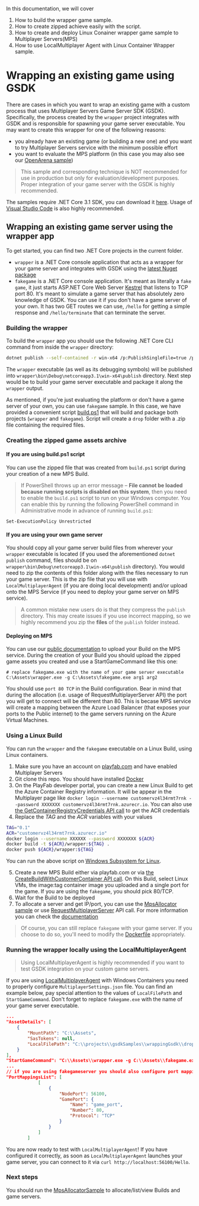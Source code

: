 In this documentation, we will cover 
1. How to build the wrapper game sample.
2. How to create zipped achieve easily with the script.
3. How to create and deploy Linux Conainer wrapper game sample to Multiplayer Servers(MPS)
4. How to use LocalMultiplayer Agent with Linux Container Wrapper sample.


# Wrapping an existing game using GSDK

There are cases in which you want to wrap an existing game with a custom process that uses Multiplayer Servers Game Server SDK (GSDK). Specifically, the process created by the `wrapper` project integrates with GSDK and is responsible for spawning your game server executable. You may want to create this wrapper for one of the following reasons:

- you already have an existing game (or building a new one) and you want to try Multiplayer Servers service with the minimum possible effort
- you want to evaluate the MPS platform (in this case you may also see our [OpenArena sample](./OpenArena/README.md))

> This sample and corresponding technique is NOT recommended for use in production but only for evaluation/development purposes. Proper integration of your game server with the GSDK is highly recommended.

The samples require .NET Core 3.1 SDK, you can download it [here](https://dotnet.microsoft.com/download). Usage of [Visual Studio Code](https://code.visualstudio.com/) is also highly recommended.

## Wrapping an existing game server using the wrapper app

To get started, you can find two .NET Core projects in the current folder. 
- `wrapper` is a .NET Core console application that acts as a wrapper for your game server and integrates with GSDK using the [latest Nuget package](https://www.nuget.org/packages/com.playfab.csharpgsdk)
- `fakegame` is a .NET Core console application. It's meant as literally a `fake game`, it just starts ASP.NET Core Web Server [Kestrel](https://docs.microsoft.com/en-us/aspnet/core/fundamentals/servers/kestrel?view=aspnetcore-3.1) that listens to TCP port 80. It's meant to simulate a game server that has absolutely zero knowledge of GSDK. You can use it if you don't have a game server of your own. It has two GET routes we can use, `/hello` for getting a simple response and `/hello/terminate` that can terminate the server.

### Building the wrapper

To build the `wrapper` app you should use the following .NET Core CLI command from inside the `wrapper` directory:

```bash
dotnet publish --self-contained -r win-x64 /p:PublishSingleFile=true /p:PublishTrimmed=true
```

The `wrapper` executable (as well as its debugging symbols) will be published into `wrapper\bin\Debug\netcoreapp3.1\win-x64\publish` directory. Next step would be to build your game server executable and package it along the `wrapper` output.

As mentioned, if you're just evaluating the platform or don't have a game server of your own, you can use `fakegame` sample. In this case, we have provided a convenient script [build.ps1](./build.ps1) that will build and package both projects (`wrapper` and `fakegame`). Script will create a `drop` folder with a .zip file containing the required files. 

### Creating the zipped game assets archive

#### If you are using build.ps1 script

You can use the zipped file that was created from `build.ps1` script during your creation of a new MPS Build.

> If PowerShell throws up an error message – <b>File cannot be loaded because running scripts is disabled on this system</b>, then you need to enable the `build.ps1` script to run on your Windows computer.  You can enable this by running the following PowerShell command in Administrative mode in advance of running `build.ps1`:

```
Set-ExecutionPolicy Unrestricted
```

#### If you are using your own game server

You should copy all your game server build files from wherever your `wrapper` executable is located (if you used the aforementioned `dotnet publish` command, files should be on `wrapper\bin\Debug\netcoreapp3.1\win-x64\publish` directory). You would need to zip the contents of this folder along with the files necessary to run your game server. This is the zip file that you will use with `LocalMultiplayerAgent` (if you are doing local development) and/or upload onto the MPS Service (if you need to deploy your game server on MPS service).

> A common mistake new users do is that they compress the `publish` directory. This may create issues if you use incorrect mapping, so we highly recommend you zip the **files** of the `publish` folder instead.

#### Deploying on MPS

You can use our [public documentation](https://docs.microsoft.com/en-us/gaming/playfab/features/multiplayer/servers/deploying-playfab-multiplayer-server-builds) to upload your Build on the MPS service. During the creation of your Build you should upload the zipped game assets you created and use a StartGameCommand like this one:

```
# replace fakegame.exe with the name of your game server executable
C:\Assets\wrapper.exe -g C:\Assets\fakegame.exe arg1 arg2
```

You should use `port 80 TCP` in the Build configuration. Bear in mind that during the allocation (i.e. usage of RequestMultiplayerServer API) the port you will get to connect will be different than 80. This is becase MPS service will create a mapping between the Azure Load Balancer (that exposes your ports to the Public internet) to the game servers running on the Azure Virtual Machines.

### Using a Linux Build 

You can run the `wrapper` and the `fakegame` executable on a Linux Build, using Linux containers. 

1. Make sure you have an account on [playfab.com](https://www.playfab.com) and have enabled Multiplayer Servers
2. Git clone this repo. You should have installed [Docker](https://docs.docker.com/get-docker/) 
3. On the PlayFab developer portal, you can create a new Linux Build to get the Azure Container Registry information. It will be appear in the Multiplayer page like `docker login --username customervz4l34rmt7rnk --password XXXXXXX customervz4l34rmt7rnk.azurecr.io`. You can also use [the GetContainerRegistryCredentials API call](https://docs.microsoft.com/en-gb/rest/api/playfab/multiplayer/multiplayerserver/getcontainerregistrycredentials?view=playfab-rest) to get the ACR credentials
4. Replace the *TAG* and the *ACR* variables with your values
```bash
TAG="0.1"
ACR="customervz4l34rmt7rnk.azurecr.io"
docker login --username XXXXXX --password XXXXXXX ${ACR}
docker build -t ${ACR}/wrapper:${TAG} .
docker push ${ACR}/wrapper:${TAG}
```
You can run the above script on [Windows Subsystem for Linux](https://docs.microsoft.com/en-us/windows/wsl/wsl2-index).

5. Create a new MPS Build either via playfab.com or via [the CreateBuildWithCustomerContainer API call](https://docs.microsoft.com/en-gb/rest/api/playfab/multiplayer/multiplayerserver/createbuildwithcustomcontainer?view=playfab-rest). On this Build, select Linux VMs, the image:tag container image you uploaded and a single port for the game. If you are using the `fakegame`, you should pick 80/TCP. 
6. Wait for the Build to be deployed
7. To allocate a server and get IP/port, you can use the [MpsAllocator sample](../MpsAllocatorSample/README.md) or use [RequestMultiplayerServer](https://docs.microsoft.com/en-gb/rest/api/playfab/multiplayer/multiplayerserver/requestmultiplayerserver?view=playfab-rest) API call. For more information you can check the [documentation](https://docs.microsoft.com/en-us/gaming/playfab/features/multiplayer/servers)

> Of course, you can still replace `fakegame` with your game server. If you choose to do so, you'll need to modify the [Dockerfile](./Dockerfile) appropriately.

### Running the wrapper locally using the LocalMultiplayerAgent

> Using LocalMultiplayerAgent is highly recommended if you want to test GSDK integration on your custom game servers.

If you are using [LocalMultiplayerAgent](https://github.com/PlayFab/LocalMultiplayerAgent) with Windows Containers you need to properly configure `MultiplayerSettings.json` file. You can find an example below, pay special attention to the values of `LocalFilePath` and `StartGameCommand`. Don't forget to replace `fakegame.exe` with the name of your game server executable.

```json
...
"AssetDetails": [
    {
        "MountPath": "C:\\Assets",
        "SasTokens": null,
        "LocalFilePath": "C:\\projects\\gsdkSamples\\wrappingGsdk\\drop\\gameassets.zip"
    }
],
"StartGameCommand": "C:\\Assets\\wrapper.exe -g C:\\Assets\\fakegame.exe",
...
// if you are using fakegameserver you should also configure port mapping for port 80
"PortMappingsList": [
            [
                {
                    "NodePort": 56100,
                    "GamePort": {
                        "Name": "game_port",
                        "Number": 80,
                        "Protocol": "TCP"
                    }
                }
            ]
        ]
```

You are now ready to test with `LocalMultiplayerAgent`! If you have configured it correctly, as soon as `LocalMultiplayerAgent` launches your game server, you can connect to it via `curl http://localhost:56100/Hello`.

### Next steps

You should run the [MpsAllocatorSample](../MpsAllocatorSample/README.md) to allocate/list/view Builds and game servers.
